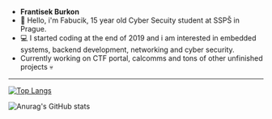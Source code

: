 - **Frantisek Burkon**
- 👋 Hello, i'm Fabucik, 15 year old Cyber Secuity student at SSPŠ in Prague.
- 💻 I started coding at the end of 2019 and i am interested in embedded systems, backend development, networking and cyber security.
- Currently working on CTF portal, calcomms and tons of other unfinished projects 💀

---

[![Top Langs](https://github-readme-stats.vercel.app/api/top-langs/?username=Fabucik&theme=onedark)](https://github.com/anuraghazra/github-readme-stats)

![Anurag's GitHub stats](https://github-readme-stats.vercel.app/api?username=Fabucik&theme=onedark&show_icons=true)
